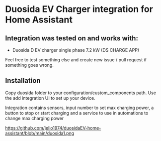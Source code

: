 # Duosida EV Charger integration for Home Assistant


## Integration was tested on and works with:
- Duosida D EV charger single phase 7.2 kW (DS CHARGE APP)

Feel free to test something else and create new issue / pull request if something goes wrong.

## Installation
Copy duosida folder to your configuration/custom_components path.
Use the add integration UI to set up your device.

Integration contains sensors, input number to set max charging power, a button to stop or start charging and a service to use in automations to change max charging power

https://github.com/jello1974/duosidaEV-home-assistant/blob/main/duosida1.png




